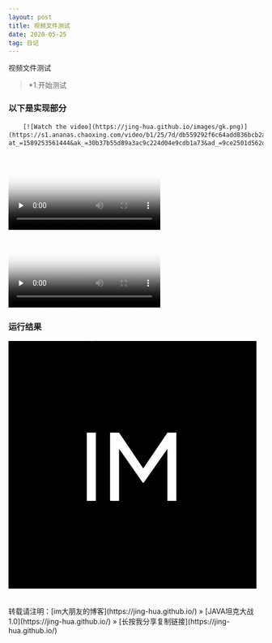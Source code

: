 ```yaml
---
layout: post
title: 视频文件测试
date: 2020-05-25
tag: 日记
---
```

视频文件测试
>*1.开始测试

### 以下是实现部分

		[![Watch the video](https://jing-hua.github.io/images/gk.png)](https://s1.ananas.chaoxing.com/video/b1/25/7d/db559292f6c64add836bcb2acc2af9f5/sd.mp4?at_=1589253561444&ak_=30b37b55d89a3ac9c224d04e9cdb1a73&ad_=9ce2501d562d35be901b82999b43b783)



<video id="video" controls="" preload="none" poster="http://media.w3.org/2010/05/sintel/poster.png">
      <source id="mp4" src="http://media.w3.org/2010/05/sintel/trailer.mp4" type="video/mp4">
      <source id="webm" src="http://media.w3.org/2010/05/sintel/trailer.webm" type="video/webm">
      <source id="ogv" src="http://media.w3.org/2010/05/sintel/trailer.ogv" type="video/ogg">
      <p>Your user agent does not support the HTML5 Video element.</p>
    </video>




<video id="video" controls="" preload="none" poster="http://media.w3.org/2010/05/sintel/poster.png">
  <source id="mp4" src="http://gslb.miaopai.com/stream/PAEyMDoxMSB9hV6BVT1l5SHT-sMVVRVgHlL7bA__.mp4?mpflag=64&amp;vend=1&amp;os=3&amp;partner=1&amp;platform=2&amp;cookie_id=&amp;refer=miaopai&amp;scid=PAEyMDoxMSB9hV6BVT1l5SHT-sMVVRVgHlL7bA__ " type="video/mp4">
</video>



### 运行结果

![](/images/favicon.png)

<br>
转载请注明：[im大朋友的博客](https://jing-hua.github.io/) » [JAVA坦克大战1.0](https://jing-hua.github.io/)  » [长按我分享复制链接](https://jing-hua.github.io/)  


